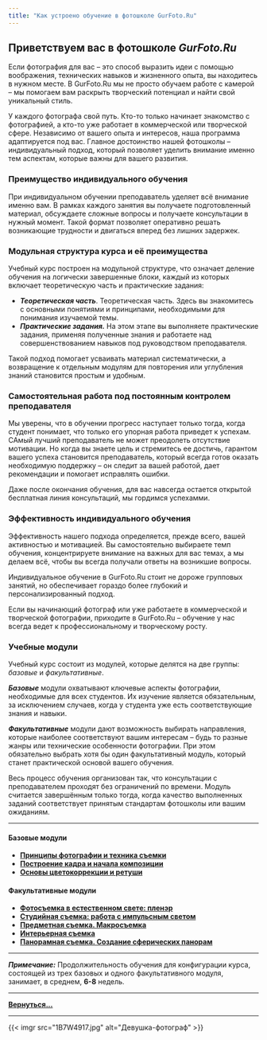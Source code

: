 ```yaml
---
title: "Как устроено обучение в фотошколе GurFoto.Ru"
---
```


## Приветствуем вас в фотошколе ***GurFoto.Ru***

Если фотография для вас – это способ выразить идеи с помощью воображения, технических навыков и жизненного опыта, вы находитесь в нужном месте. В GurFoto.Ru мы не просто обучаем работе с камерой – мы помогаем вам раскрыть творческий потенциал и найти свой уникальный стиль.

У каждого фотографа свой путь. Кто-то только начинает знакомство с фотографией, а кто-то уже работает в коммерческой или творческой сфере. Независимо от вашего опыта и интересов, наша программа адаптируется под вас. Главное достоинство нашей фотошколы – индивидуальный подход, который позволяет уделить внимание именно тем аспектам, которые важны для вашего развития.

### Преимущество индивидуального обучения

При индивидуальном обучении преподаватель уделяет всё внимание именно вам. В рамках каждого занятия вы получаете подготовленный материал, обсуждаете сложные вопросы и получаете консультации в нужный момент. Такой формат позволяет оперативно решать возникающие трудности и двигаться вперед без лишних задержек.

### Модульная структура курса и её преимущества

Учебный курс построен на модульной структуре, что означает деление обучения на логически завершенные блоки, каждый из которых включает теоретическую часть и практические задания:

- ***Теоретическая часть***. Теоретическая часть. Здесь вы знакомитесь с основными понятиями и принципами, необходимыми для понимания изучаемой темы.
- ***Практические задания.*** На этом этапе вы выполняете практические задания, применяя полученные знания и работаете над совершенствованием навыков под руководством преподавателя.

Такой подход помогает усваивать материал систематически, а возвращение к отдельным модулям для повторения или углубления знаний становится простым и удобным.

### Самостоятельная работа под постоянным контролем преподавателя

Мы уверены, что в обучении прогресс наступает только тогда, когда студент понимает, что только его упорная работа приведет к успехам. САмый лучший преподаватель не может преодолеть отсутствие мотивации. Но когда вы знаете цель и стремитесь ее достичь, гарантом вашего успеха становится преподаватель, который всегда готов оказать необходимую поддержку – он следит за вашей работой, дает рекомендации и помогает исправлять ошибки.

Даже после окончания обучения, для вас навсегда остается открытой бесплатная линия консультаций, мы гордимся успехамми.

### Эффективность индивидуального обучения

Эффективность нашего подхода определяется, прежде всего, вашей активностью и мотивацией. Вы самостоятельно выбираете темп обучения, концентрируете внимание на важных для вас темах, а мы делаем всё, чтобы вы всегда получали ответы на возникшие вопросы.

Индивидуальное обучение в GurFoto.Ru стоит не дороже групповых занятий, но обеспечивает гораздо более глубокий и персонализированный подход.

Если вы начинающий фотограф или уже работаете в коммерческой и творческой фотографии, приходите в GurFoto.Ru – обучение у нас всегда ведет к профессиональному и творческому росту.

### Учебные модули

Учебный курс состоит из модулей, которые делятся на две группы: *базовые* и *факультативные*.

***Базовые*** модули охватывают ключевые аспекты фотографии, необходимые для всех студентов. Их изучение является обязательным, за исключением случаев, когда у студента уже есть соответствующие знания и навыки.

***Факультативные*** модули дают возможность выбирать направления, которые наиболее соответствуют вашим интересам – будь то разные жанры или технические особенности фотографии. При этом обязательно выбрать хотя бы один факультативный модуль, который станет практической основой вашего обучения.

Весь процесс обучения организован так, что консультации с преподавателем проходят без ограничений по времени. Модуль считается завершённым только тогда, когда качество выполненных заданий соответствует принятым стандартам фотошколы или вашим ожиданиям.

---

#### Базовые модули

- **[Принципы фотографии и техника съемки](/technic)**
- **[Построение кадра и начала композиции](/composition)**
- **[Основы цветокоррекции и ретуши](/imgeditor)**

#### Факультативные модули

- **[Фотосъемка в естественном свете: пленэр](/plenair)**
- **[Студийная съемка: работа с импульсным светом](/photostudio)**
- **[Предметная съемка. Макросъемка](/objectphoto)**
- **[Интерьерная съемка](/interiorphoto)**
- **[Панорамная съемка. Создание сферических панорам](/pano)**

---
***Примечание:*** Продолжительность обучения для конфигурации курса, состоящей из трех базовых и одного факультативного модуля, занимает, в среднем, **6-8** недель.

---
**[Вернуться...](/)**

---
{{< imgr src="1B7W4917.jpg" alt="Девушка-фотограф" >}}
